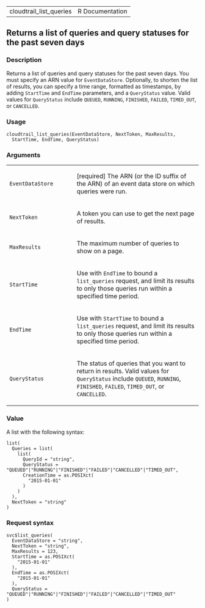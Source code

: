 <table style="width: 100%;">
<tbody>
<tr class="odd">
<td>cloudtrail_list_queries</td>
<td style="text-align: right;">R Documentation</td>
</tr>
</tbody>
</table>

## Returns a list of queries and query statuses for the past seven days

### Description

Returns a list of queries and query statuses for the past seven days.
You must specify an ARN value for `EventDataStore`. Optionally, to
shorten the list of results, you can specify a time range, formatted as
timestamps, by adding `StartTime` and `EndTime` parameters, and a
`QueryStatus` value. Valid values for `QueryStatus` include `QUEUED`,
`RUNNING`, `FINISHED`, `FAILED`, `TIMED_OUT`, or `CANCELLED`.

### Usage

    cloudtrail_list_queries(EventDataStore, NextToken, MaxResults,
      StartTime, EndTime, QueryStatus)

### Arguments

<table>
<colgroup>
<col style="width: 35%" />
<col style="width: 65%" />
</colgroup>
<tbody>
<tr class="odd">
<td><code
id="cloudtrail_list_queries_:_EventDataStore">EventDataStore</code></td>
<td><p>[required] The ARN (or the ID suffix of the ARN) of an event data
store on which queries were run.</p></td>
</tr>
<tr class="even">
<td><code id="cloudtrail_list_queries_:_NextToken">NextToken</code></td>
<td><p>A token you can use to get the next page of results.</p></td>
</tr>
<tr class="odd">
<td><code
id="cloudtrail_list_queries_:_MaxResults">MaxResults</code></td>
<td><p>The maximum number of queries to show on a page.</p></td>
</tr>
<tr class="even">
<td><code id="cloudtrail_list_queries_:_StartTime">StartTime</code></td>
<td><p>Use with <code>EndTime</code> to bound a
<code>list_queries</code> request, and limit its results to only those
queries run within a specified time period.</p></td>
</tr>
<tr class="odd">
<td><code id="cloudtrail_list_queries_:_EndTime">EndTime</code></td>
<td><p>Use with <code>StartTime</code> to bound a
<code>list_queries</code> request, and limit its results to only those
queries run within a specified time period.</p></td>
</tr>
<tr class="even">
<td><code
id="cloudtrail_list_queries_:_QueryStatus">QueryStatus</code></td>
<td><p>The status of queries that you want to return in results. Valid
values for <code>QueryStatus</code> include <code>QUEUED</code>,
<code>RUNNING</code>, <code>FINISHED</code>, <code>FAILED</code>,
<code>TIMED_OUT</code>, or <code>CANCELLED</code>.</p></td>
</tr>
</tbody>
</table>

### Value

A list with the following syntax:

    list(
      Queries = list(
        list(
          QueryId = "string",
          QueryStatus = "QUEUED"|"RUNNING"|"FINISHED"|"FAILED"|"CANCELLED"|"TIMED_OUT",
          CreationTime = as.POSIXct(
            "2015-01-01"
          )
        )
      ),
      NextToken = "string"
    )

### Request syntax

    svc$list_queries(
      EventDataStore = "string",
      NextToken = "string",
      MaxResults = 123,
      StartTime = as.POSIXct(
        "2015-01-01"
      ),
      EndTime = as.POSIXct(
        "2015-01-01"
      ),
      QueryStatus = "QUEUED"|"RUNNING"|"FINISHED"|"FAILED"|"CANCELLED"|"TIMED_OUT"
    )
